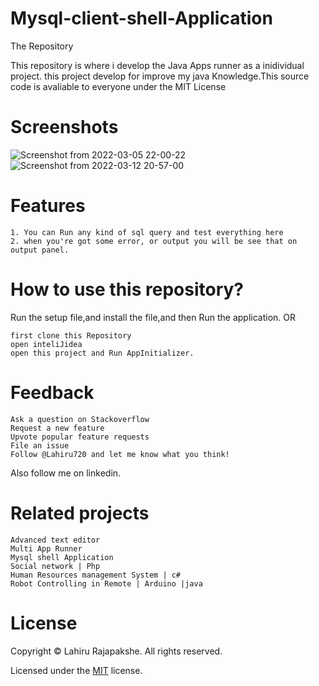 # Mysql-client-shell-Application

The Repository

This repository is where i develop the Java Apps runner as a inidividual project. this project develop for improve my java Knowledge.This source code is avaliable to everyone under the MIT License

# Screenshots
![Screenshot from 2022-03-05 22-00-22](https://user-images.githubusercontent.com/66423576/156892025-bdda38ec-f3f1-4c5d-9539-b0020238bf89.png)
![Screenshot from 2022-03-12 20-57-00](https://user-images.githubusercontent.com/66423576/158024222-50f8385d-e535-43e2-a02a-de57e61c3d6a.png)


# Features
    1. You can Run any kind of sql query and test everything here
    2. when you're got some error, or output you will be see that on output panel.

# How to use this repository?
Run the setup file,and install the file,and then Run the application.
OR

    first clone this Repository
    open inteliJidea
    open this project and Run AppInitializer.

# Feedback
    Ask a question on Stackoverflow
    Request a new feature
    Upvote popular feature requests
    File an issue
    Follow @Lahiru720 and let me know what you think!
Also follow me on linkedin.

# Related projects
    Advanced text editor
    Multi App Runner
    Mysql shell Application
    Social network | Php
    Human Resources management System | c#
    Robot Controlling in Remote | Arduino |java

# License

Copyright © Lahiru Rajapakshe. All rights reserved.

Licensed under the [MIT](https://github.com/Lahiru720/Java-App-Runner-IDE/blob/master/LICENSE) license.


